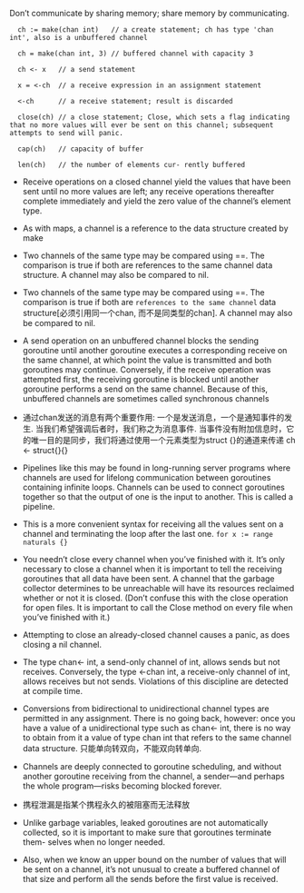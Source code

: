 Don’t communicate by sharing memory; share memory by communicating.

```
  ch := make(chan int)   // a create statement; ch has type 'chan int', also is a unbuffered channel  

  ch = make(chan int, 3) // buffered channel with capacity 3

  ch <- x   // a send statement

  x = <-ch  // a receive expression in an assignment statement

  <-ch      // a receive statement; result is discarded

  close(ch) // a close statement; Close, which sets a flag indicating that no more values will ever be sent on this channel; subsequent attempts to send will panic.

  cap(ch)   // capacity of buffer

  len(ch)   // the number of elements cur- rently buffered
```

* Receive operations on a closed channel yield the values that have been sent until no more values are left; any receive operations thereafter complete immediately and yield the zero value of the channel’s element type.

* As with maps, a channel is a reference to the data structure created by make

* Two channels of the same type may be compared using ==. The comparison is true if both are references to the same channel data structure. A channel may also be compared to nil.

* Two channels of the same type may be compared using ==. The comparison is true if both are `references to the same channel` data structure[必须引用同一个chan, 而不是同类型的chan]. A channel may also be compared to nil.

* A send operation on an unbuffered channel blocks the sending goroutine until another goroutine executes a corresponding receive on the same channel, at which point the value is transmitted and both goroutines may continue. Conversely, if the receive operation was attempted first, the receiving goroutine is blocked until another goroutine performs a send on the same channel. Because of this, unbuffered channels are sometimes called synchronous channels

* 通过chan发送的消息有两个重要作用: 一个是发送消息，一个是通知事件的发生. 当我们希望强调后者时，我们称之为消息事件. 当事件没有附加信息时，它的唯一目的是同步，我们将通过使用一个元素类型为struct {}的通道来传递 ch <- struct{}{}

* Pipelines like this may be found in long-running server programs where channels are used for lifelong communication between goroutines containing infinite loops. Channels can be used to connect goroutines together so that the output of one is the input to another. This is called a pipeline.

* This is a more convenient syntax for receiving all the values sent on a channel and terminating the loop after the last one. `for x := range naturals {}`

* You needn’t close every channel when you’ve finished with it. It’s only necessary to close a channel when it is important to tell the receiving goroutines that all data have been sent. A channel that the garbage collector determines to be unreachable will have its resources reclaimed whether or not it is closed. (Don’t confuse this with the close operation for open files. It is important to call the Close method on every file when you’ve finished with it.)

* Attempting to close an already-closed channel causes a panic, as does closing a nil channel.

* The type chan<- int, a send-only channel of int, allows sends but not receives. Conversely, the type <-chan int, a receive-only channel of int, allows receives but not sends. Violations of this discipline are detected at compile time.

* Conversions from bidirectional to unidirectional channel types are permitted in any assignment. There is no going back, however: once you have a value of a unidirectional type such as chan<- int, there is no way to obtain from it a value of type chan int that refers to the same channel data structure. 只能单向转双向，不能双向转单向.

* Channels are deeply connected to goroutine scheduling, and without another goroutine receiving from the channel, a sender—and perhaps the whole program—risks becoming blocked forever.

* 携程泄漏是指某个携程永久的被阻塞而无法释放

* Unlike garbage variables, leaked goroutines are not automatically collected, so it is important to make sure that goroutines terminate them- selves when no longer needed.

* Also, when we know an upper bound on the number of values that will be sent on a channel, it’s not unusual to create a buffered channel of that size and perform all the sends before the first value is received.
